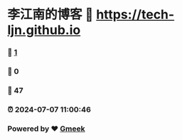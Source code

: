# 李江南的博客 :link: https://tech-ljn.github.io 
### :page_facing_up: [1](https://tech-ljn.github.io/tag.html) 
### :speech_balloon: 0 
### :hibiscus: 47 
### :alarm_clock: 2024-07-07 11:00:46 
### Powered by :heart: [Gmeek](https://github.com/Meekdai/Gmeek)
